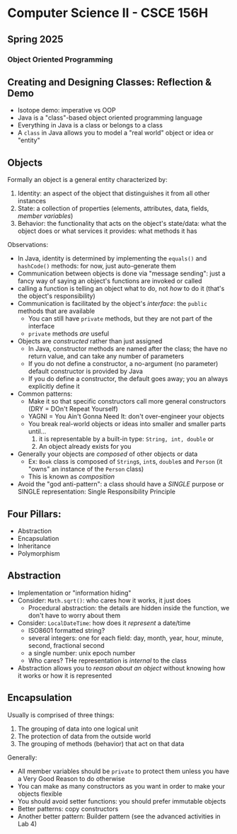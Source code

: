 # Computer Science II - CSCE 156H
## Spring 2025
### Object Oriented Programming

## Creating and Designing Classes: Reflection & Demo

* Isotope demo: imperative vs OOP
* Java is a "class"-based object oriented programming language
* Everything in Java is a class or belongs to a class
* A `class` in Java allows you to model a "real world" object or idea or "entity"

## Objects

Formally an object is a general entity characterized by:

1. Identity: an aspect of the object that distinguishes it from all other instances
2. State: a collection of properties (elements, attributes, data, fields, *member variables*)
3. Behavior: the functionality that acts on the object's state/data: what the object does or what services it provides: what methods it has

Observations:

* In Java, identity is determined by implementing the `equals()` and `hashCode()` methods: for now, just auto-generate them
* Communication between objects is done via "message sending": just a fancy way of saying an object's functions are invoked or called
* calling a function is telling an object what to do, not *how* to do it (that's the object's responsibility)
* Communication is facilitated by the object's *interface*: the `public` methods that are available
  * You can still have `private` methods, but they are not part of the interface
  * `private` methods *are* useful
* Objects are *constructed* rather than just assigned
  * In Java, constructor methods are named after the class; the have no return value, and can take any number of parameters
  * If you do not define a constructor, a no-argument (no parameter) default constructor is provided by Java
  * If you do define a constructor, the default goes away; you an always explicitly define it
* Common patterns:
  * Make it so that specific constructors call more general constructors (DRY = DOn't Repeat Yourself)
  * YAGNI = You Ain't Gonna Need It: don't over-engineer your objects
  * You break real-world objects or ideas into smaller and smaller parts until...
    1. it is representable by a built-in type: `String, int, double` or
    2. An object already exists for you
* Generally your objects are *composed* of other objects or data
  * Ex: `Book` class is composed of `String`s, `int`s, `double`s and `Person` (it "owns" an instance of the `Person` class)
  * This is known as *composition*
* Avoid the "god anti-pattern": a class should have a *SINGLE* purpose or SINGLE representation: Single Responsibility Principle

## Four Pillars:

* Abstraction
* Encapsulation
* Inheritance
* Polymorphism

## Abstraction

* Implementation or "information hiding"
* Consider: `Math.sqrt()`: who cares how it works, it just does
  * Procedural abstraction: the details are hidden inside the function, we don't have to worry about them
* Consider: `LocalDateTime`: how does it *represent* a date/time
  * ISO8601 formatted string?
  * several integers: one for each field: day, month, year, hour, minute, second, fractional second
  * a single number: unix epoch number
  * Who cares?  THe representation is *internal* to the class
* Abstraction allows you to *reason about an object* without knowing how it works or how it is represented

## Encapsulation

Usually is comprised of three things:
1. The grouping of data into one logical unit
2. The protection of data from the outside world
3. The grouping of methods (behavior) that act on that data

Generally:
* All member variables should be `private` to protect them unless you have a Very Good Reason to do otherwise
* You can make as many constructors as you want in order to make your objects flexible
* You should avoid setter functions: you should prefer immutable objects
* Better patterns: copy constructors
* Another better pattern: Builder pattern (see the advanced activities in Lab 4)

```text







```
